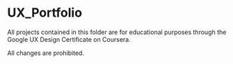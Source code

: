 # UX_Portfolio

All projects contained in this folder are for educational purposes through the Google UX Design Certificate on Coursera. 

All changes are prohibited.
